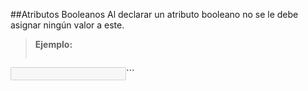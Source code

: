 ##Atributos Booleanos
Al declarar un atributo booleano no se le debe asignar ningún valor a este.

>**Ejemplo:**
>```html
<input disabled type="text">```
